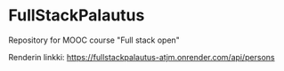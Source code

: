 # FullStackPalautus
Repository for MOOC course "Full stack open"

Renderin linkki: https://fullstackpalautus-atjm.onrender.com/api/persons
